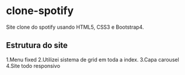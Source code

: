 # clone-spotify
Site clone do spotify usando HTML5, CSS3 e Bootstrap4.

## Estrutura do site

1.Menu fixed
2.Utilizei sistema de grid em toda a index.
3.Capa carousel
4.Site todo responsivo